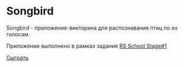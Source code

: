 # Songbird
Songbird - приложение-викторина для распознавания птиц по их голосам.

Приложение выполнено в рамках задания [RS School Stage#1](https://rs.school/js/)

[Сыграть](https://alexnemtsev.github.io/songbird/)